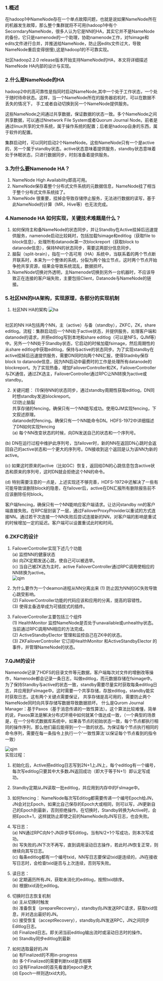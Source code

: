 ### 1.概述
在hadoop1中NameNode存在一个单点故障问题，也就是说如果NameNode所在的机器发生故障，那么整个集群就将不可用(hadoop1中有个SecorndaryNameNode，很多人认为它是NN的HA，其实它并不是NameNode的备份，它只是namenode的一个助理，协助namenode工作，对fsimage和edits文件进行合并，并推送给NameNode，防止因edits文件过大，导致NameNode重启变得很慢),这是hadoop1的不可靠实现。

社区hadoop2.2.0 release版本开始支持NameNode的HA，本文将详细描述NameNode HA内部的设计与实现。

### 2.什么是NameNode的HA
hadoop2中的高可靠性是指同时启动NameNode,其中一个处于工作状态，一个处于随时待命状态。这样，当一个NameNode所在的服务器宕机时，可以在数据不丢失的情况下， 手工或者自动切换到另一个NameNode提供服务。

这些NameNode之间通过共享数据，保证数据的状态一致。多个NameNode之间共享数据，可以通过Nnetwork File System或者Quorum Journal Node。前者是通过linux共享的文件系统，属于操作系统的配置；后者是hadoop自身的东西，属于软件的配置。

集群启动时，可以同时启动2个NameNode。这些NameNode只有一个是active的，另一个属于standby状态。active状态意味着提供服务，standby状态意味着处于休眠状态，只进行数据同步，时刻准备着提供服务。
    
### 3.为什么要Namenode HA？
1. NameNode High Availability即高可用。
3. NameNode保存着整个分布式文件系统的元数据信息，NameNode挂了相当于整个分布式文件系统挂了。
2. NameNode 很重要，挂掉会导致存储停止服务，无法进行数据的读写，基于此NameNode的计算（MR，Hive等）也无法完成。

### 4.Namenode HA 如何实现，关键技术难题是什么？
1. 如何保持主和备NameNode的状态同步，并让Standby在Active挂掉后迅速提供服务，namenode启动比较耗时，包括加载fsimage和editlog（获取file to block信息），处理所有datanode第一次blockreport（获取block to datanode信息），保持NN的状态同步，需要这两部分信息同步。
2. 脑裂（split-brain），指在一个高可用（HA）系统中，当联系着的两个节点断开联系时，本来为一个整体的系统，分裂为两个独立节点，这时两个节点开始争抢共享资源，结果会导致系统混乱，数据损坏。
3. NameNode切换对外透明，主Namenode切换到另外一台机器时，不应该导致正在连接的客户端失败，主要包括Client，Datanode与NameNode的链接。

### 5.社区NN的HA架构，实现原理，各部分的实现机制
1. 社区NN HA的架构 
![ha](https://github.com/ordinary-zhang/Hadoop/blob/master/%E5%9B%BE%E7%89%87/nn%20ha.PNG)
</br>
社区的NN HA包括两个NN，主（active）与备（standby），ZKFC，ZK，share editlog。流程：集群启动后一个NN处于active状态，并提供服务，处理客户端和datanode的请求，并把editlog写到本地和share editlog（可以是NFS，QJM等）中。另外一个NN处于Standby状态，它启动的时候加载fsimage，然后周期性的从share editlog中获取editlog，保持与active的状态同步。为了实现standby在active挂掉后迅速提供服务，需要DN同时向两个NN汇报，使得Stadnby保存block to datanode信息，因为NN启动中最费时的工作是处理所有datanode的blockreport。为了实现热备，增加FailoverController和ZK，FailoverController与ZK通信，通过ZK选主，FailoverController通过RPC让NN转换为active或standby。
</br>

2. 关键问题：
    (1)保持NN的状态同步，通过standby周期性获取editlog，DN同时想standby发送blockreport。</br>
    (2)防止脑裂</br>
  共享存储的fencing，确保只有一个NN能写成功。使用QJM实现fencing，下文叙述原理。</br>
  datanode的fencing。确保只有一个NN能命令DN。HDFS-1972中详细描述了DN如何实现fencing</br>
  (a) 每个NN改变状态的时候，向DN发送自己的状态和一个序列号。</br>
  
  (b) DN在运行过程中维护此序列号，当failover时，新的NN在返回DN心跳时会返回自己的active状态和一个更大的序列号。DN接收到这个返回是认为该NN为新的active。</br>
  
  (c) 如果这时原来的active（比如GC）恢复，返回给DN的心跳信息包含active状态和原来的序列号，这时DN就会拒绝这个NN的命令。</br>
  
  (d) 特别需要注意的一点是，上述实现还不够完善，HDFS-1972中还解决了一些有可能导致误删除block的隐患，在failover后，active在DN汇报所有删除报告前不应该删除任何block。</br>
  
   客户端fencing，确保只有一个NN能响应客户端请求。让访问standby nn的客户端直接失败。在RPC层封装了一层，通过FailoverProxyProvider以重试的方式连接NN。通过若干次连接一个NN失败后尝试连接新的NN，对客户端的影响是重试的时候增加一定的延迟。客户端可以设置重试此时和时间。</br>

### 6.ZKFC的设计
1. FailoverController实现下述几个功能</br>
  (a) 监控NN的健康状态</br>
  (b) 向ZK定期发送心跳，使自己可以被选举。</br>
  (c) 当自己被ZK选为主时，active FailoverController通过RPC调用使相应的NN转换为active。</br>
![qjm](https://github.com/ordinary-zhang/Hadoop/blob/master/%E5%9B%BE%E7%89%87/fc.PNG)
  
2. 为什么要作为一个deamon进程从NN分离出来
  (1) 防止因为NN的GC失败导致心跳受影响。</br>
  (2) FailoverController功能的代码应该和应用的分离，提高的容错性。</br>
  (3) 使得主备选举成为可插拔式的插件。</br>
3. FailoverController主要包括三个组件</br>
  (1) HealthMonitor 监控NameNode是否处于unavailable或unhealthy状态。当前通过RPC调用NN相应的方法完成。</br>
  (2) ActiveStandbyElector 管理和监控自己在ZK中的状态。</br>
  (3) ZKFailoverController 它订阅HealthMonitor 和ActiveStandbyElector 的事件，并管理NameNode的状态。</br>

### 7.QJM的设计
Namenode记录了HDFS的目录文件等元数据，客户端每次对文件的增删改等操作，Namenode都会记录一条日志，叫做editlog，而元数据存储在fsimage中。为了保持Standby与active的状态一致，standby需要尽量实时获取每条editlog日志，并应用到FsImage中。这时需要一个共享存储，存放editlog，standby能实时获取日志。这有两个关键点需要保证， 共享存储是高可用的，需要防止两个NameNode同时向共享存储写数据导致数据损坏。 什么是Qurom Journal Manager：基于Paxos（基于消息传递的一致性算法）。这个算法比较难懂，简单的说，Paxos算法是解决分布式环境中如何就某个值达成一致，（一个典型的场景是，在一个分布式数据库系统中，如果各节点的初始状态一致，每个节点都执行相同的操作序列，那么他们最后能得到一个一致的状态。为保证每个节点执行相同的命令序列，需要在每一条指令上执行一个'一致性算法'以保证每个节点看到的指令一致） </br>

![qjm](https://github.com/ordinary-zhang/Hadoop/blob/master/%E5%9B%BE%E7%89%87/qjm.PNG)
</br>
实现过程： </br>
1. 初始化后，Active把editlog日志写到2N+1上JN上，每个editlog有一个编号，每次写editlog只要其中大多数JN返回成功（即大于等于N+1）即认定写成功。</br>

2. Standby定期从JN读取一批editlog，并应用到内存中的FsImage中。</br>

3. 如何fencing： NameNode每次写Editlog都需要传递一个编号Epoch给JN，JN会对比Epoch，如果比自己保存的Epoch大或相同，则可以写，JN更新自己的Epoch到最新，否则拒绝操作。在切换时，Standby转换为Active时，会把Epoch+1，这样就防止即使之前的NameNode向JN写日志，也会失败。</br>

4. 写日志：</br>
  (a) NN通过RPC向N个JN异步写Editlog，当有N/2+1个写成功，则本次写成功。</br>
  (b) 写失败的JN下次不再写，直到调用滚动日志操作，若此时JN恢复正常，则继续向其写日志。</br>
  (c) 每条editlog都有一个编号txid，NN写日志要保证txid是连续的，JN在接收写日志时，会检查txid是否与上次连续，否则写失败。</br>

5. 读日志：</br>
  (a) 定期遍历所有JN，获取未消化的editlog，按照txid排序。</br>
  (b) 根据txid消化editlog。</br>

6. 切换时日志恢复机制</br>
  (a) 主从切换时触发</br>
  (b) 准备恢复（prepareRecovery），standby向JN发送RPC请求，获取txid信息，并对选出最好的JN。</br>
  (c) 接受恢复（acceptRecovery），standby向JN发送RPC，JN之间同步Editlog日志。</br>
  (d) Finalized日志。即关闭当前editlog输出流时或滚动日志时的操作。</br>
  (e) Standby同步editlog到最新</br>

7. 如何选取最好的JN</br>
  (a) 有Finalized的不用in-progress</br>
  (b) 多个Finalized的需要判断txid是否相等</br>
  (c) 没有Finalized的首先看谁的epoch更大</br>
  (d) Epoch一样则选txid大的。</br>


























